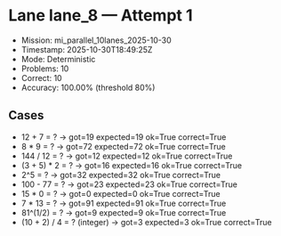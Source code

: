 # Lane lane_8 — Attempt 1

- Mission: mi_parallel_10lanes_2025-10-30
- Timestamp: 2025-10-30T18:49:25Z
- Mode: Deterministic
- Problems: 10
- Correct: 10
- Accuracy: 100.00% (threshold 80%)

## Cases
- 12 + 7 = ? → got=19 expected=19 ok=True correct=True
- 8 * 9 = ? → got=72 expected=72 ok=True correct=True
- 144 / 12 = ? → got=12 expected=12 ok=True correct=True
- (3 + 5) * 2 = ? → got=16 expected=16 ok=True correct=True
- 2^5 = ? → got=32 expected=32 ok=True correct=True
- 100 - 77 = ? → got=23 expected=23 ok=True correct=True
- 15 * 0 = ? → got=0 expected=0 ok=True correct=True
- 7 * 13 = ? → got=91 expected=91 ok=True correct=True
- 81^(1/2) = ? → got=9 expected=9 ok=True correct=True
- (10 + 2) / 4 = ? (integer) → got=3 expected=3 ok=True correct=True